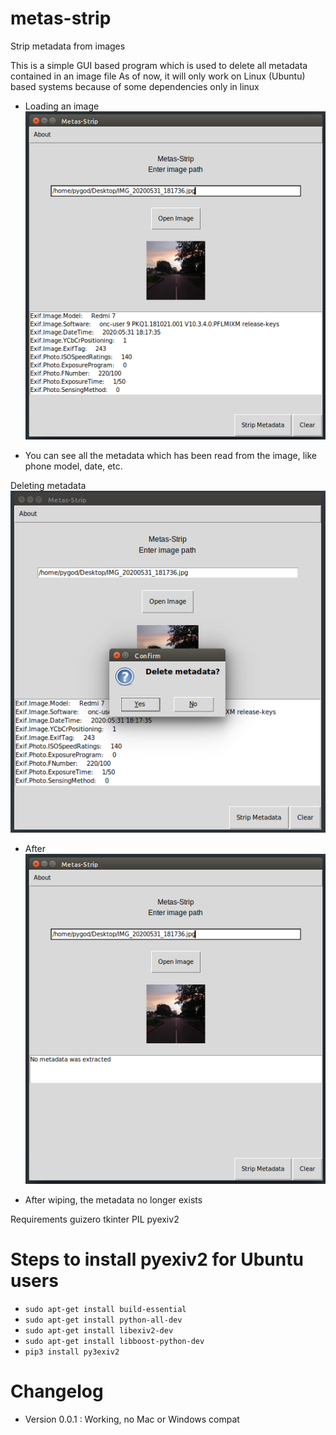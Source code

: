 # metas-strip
Strip metadata from images

This is a simple GUI based program which is used to delete all metadata contained in an image file
As of now, it will only work on Linux (Ubuntu) based systems because of some dependencies only in linux

 - Loading an image
![LOAD](read.png)


- You can see all the metadata which has been read from the image, like phone model, date, etc.

Deleting metadata
![DELETE](delete.png)

- After
![AFTER](after.png)

- After wiping, the metadata no longer exists


Requirements
guizero
tkinter
PIL
pyexiv2


# Steps to install pyexiv2 for Ubuntu users
- `sudo apt-get install build-essential`
- `sudo apt-get install python-all-dev`
- `sudo apt-get install libexiv2-dev`
- `sudo apt-get install libboost-python-dev`
- `pip3 install py3exiv2`

# Changelog
- Version 0.0.1 : Working, no Mac or Windows compat
